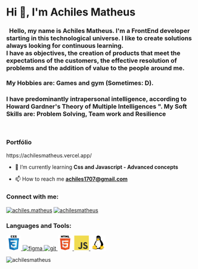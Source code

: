 <h1 align="left">Hi 👋, I'm Achiles Matheus</h1>
<h3 align="left">&nbsp&nbspHello, my name is Achiles Matheus. I'm a FrontEnd developer starting in this technological universe. I like to create solutions always looking for continuous learning.<br>
I have as objectives, the creation of products that meet the expectations of the customers, the effective resolution of problems and the addition of value to the people around me.<br><br>
My Hobbies are: Games and gym (Sometimes: D).</h3>

<h3>I have predominantly intrapersonal intelligence, according to Howard Gardner's Theory of Multiple Intelligences ".
My Soft Skills are: Problem Solving, Team work and Resilience</h3>
<br>

<h3 align="left">Portfólio</h3>
https://achilesmatheus.vercel.app/

- 🌱 I’m currently learning **Css and Javascript - Advanced concepts**

- 📫 How to reach me **achiles1707@gmail.com**

<h3 align="left">Connect with me:</h3>
<p align="left">
<a href="https://fb.com/achiles.matheus" target="blank"><img align="center" src="https://cdn.jsdelivr.net/npm/simple-icons@3.0.1/icons/facebook.svg" alt="achiles.matheus" height="30" width="40" /></a>
<a href="https://instagram.com/achilesmatheus" target="blank"><img align="center" src="https://cdn.jsdelivr.net/npm/simple-icons@3.0.1/icons/instagram.svg" alt="achilesmatheus" height="30" width="40" /></a>
</p>

<h3 align="left">Languages and Tools:</h3>
<p align="left"> <a href="https://www.w3schools.com/css/" target="_blank"> <img src="https://raw.githubusercontent.com/devicons/devicon/master/icons/css3/css3-original-wordmark.svg" alt="css3" width="40" height="40"/> </a> <a href="https://www.figma.com/" target="_blank"> <img src="https://www.vectorlogo.zone/logos/figma/figma-icon.svg" alt="figma" width="40" height="40"/> </a> <a href="https://git-scm.com/" target="_blank"> <img src="https://www.vectorlogo.zone/logos/git-scm/git-scm-icon.svg" alt="git" width="40" height="40"/> </a> <a href="https://www.w3.org/html/" target="_blank"> <img src="https://raw.githubusercontent.com/devicons/devicon/master/icons/html5/html5-original-wordmark.svg" alt="html5" width="40" height="40"/> </a> <a href="https://developer.mozilla.org/en-US/docs/Web/JavaScript" target="_blank"> <img src="https://raw.githubusercontent.com/devicons/devicon/master/icons/javascript/javascript-original.svg" alt="javascript" width="40" height="40"/> </a> <a href="https://www.linux.org/" target="_blank"> <img src="https://raw.githubusercontent.com/devicons/devicon/master/icons/linux/linux-original.svg" alt="linux" width="40" height="40"/> </a> </p>

<p><img align="left" src="https://github-readme-stats.vercel.app/api/top-langs?username=achilesmatheus&show_icons=true&locale=en&layout=compact" alt="achilesmatheus" /></p>

